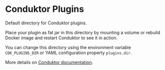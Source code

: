# Conduktor Plugins
Default directory for Conduktor plugins.

Place your plugin as fat jar in this directory by mounting a volume or rebuild Docker image and restart Conduktor to see it in action.

You can change this directory using the environment variable `CDK_PLUGINS_DIR` or YAML configuration property `plugins.dir`.

More details on [Conduktor documentation](https://docs.conduktor.io/platform/guides/custom-deserializers/).
